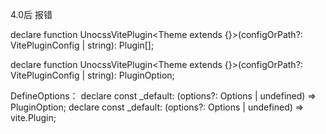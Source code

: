4.0后 报错

declare function UnocssVitePlugin<Theme extends {}>(configOrPath?: VitePluginConfig<Theme> | string): Plugin[];

declare function UnocssVitePlugin<Theme extends {}>(configOrPath?: VitePluginConfig<Theme> | string): PluginOption;


DefineOptions：
declare const _default: (options?: Options | undefined) => PluginOption;
declare const _default: (options?: Options | undefined) => vite.Plugin;